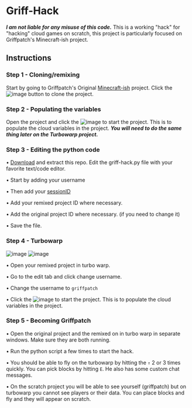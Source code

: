 # Griff-Hack
***I am not liable for any misuse of this code.*** This is a working "hack" for "hacking" cloud games on scratch, this project is particularly focused on Griffpatch's Minecraft-ish project.

## Instructions
### Step 1 - Cloning/remixing
Start by going to Griffpatch's Original [Minecraft-ish](https://scratch.mit.edu/projects/843162693) project. Click the ![image](https://github.com/Log4Jake/GriffHack/assets/62357760/7bce9d28-bc96-4d5a-b3c3-1f03c32a49d7) button to clone the project.
### Step 2 - Populating the variables
Open the project and click the ![image](https://github.com/Log4Jake/GriffHack/assets/62357760/d81a2ced-7a68-4528-8723-50605a2acd71) to start the project. This is to populate the cloud variables in the project. ***You will need to do the same thing later on the Turbowarp project.***
### Step 3 - Editing the python code
• [Download](https://github.com/b3f4ce1a-de5c-490b-9e0a-3c6deba7c0f5) and extract this repo. Edit the griff-hack.py file with your favorite text/code editor.

• Start by adding your username

• Then add your [sessionID](https://github.com/TimMcCool/scratchattach/wiki/Get-your-session-id)

• Add your remixed project ID where necessary.

• Add the original project ID where necessary. (if you need to change it)

• Save the file.

### Step 4 - Turbowarp
![image](https://github.com/Log4Jake/GriffHack/assets/62357760/d750058a-d9fd-4755-b1c3-172c04ee0380) ![image](https://github.com/Log4Jake/GriffHack/assets/62357760/d010ad94-b26a-4a35-b591-33ad9718c677)


• Open your remixed project in turbo warp.

• Go to the edit tab and click change username.

• Change the username to `griffpatch`

• Click the ![image](https://github.com/Log4Jake/GriffHack/assets/62357760/d81a2ced-7a68-4528-8723-50605a2acd71) to start the project. This is to populate the cloud variables in the project.

### Step 5 - Becoming Griffpatch

• Open the original project and the remixed on in turbo warp in separate windows. Make sure they are both running.

• Run the python script a few times to start the hack.

• You should be able to fly on the turbowarp by hitting the `↑` 2 or 3 times quickly. You can pick blocks by hitting `E`. He also has some custom chat messages.

• On the scratch project you will be able to see yourself (griffpatch) but on turbowarp you cannot see players or their data. You can place blocks and fly and they will appear on scratch.

